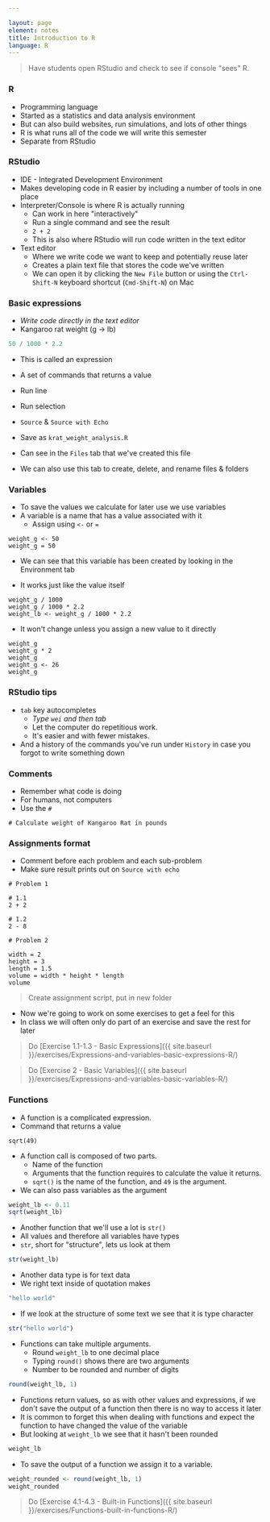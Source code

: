 ```yaml
---

layout: page
element: notes
title: Introduction to R
language: R
---
```



> Have students open RStudio and check to see if console "sees" R.


### R

* Programming language
* Started as a statistics and data analysis environment
* But can also build websites, run simulations, and lots of other things
* R is what runs all of the code we will write this semester
* Separate from RStudio

### RStudio

* IDE - Integrated Development Environment
* Makes developing code in R easier by including a number of tools in one place
* Interpreter/Console is where R is actually running
    * Can work in here "interactively"
    * Run a single command and see the result
    * `2 + 2`
    * This is also where RStudio will run code written in the text editor
* Text editor
    * Where we write code we want to keep and potentially reuse later
    * Creates a plain text file that stores the code we've written
    * We can open it by clicking the `New File` button or using the `Ctrl-Shift-N` keyboard shortcut (`Cmd-Shift-N`) on Mac


### Basic expressions

* _Write code directly in the text editor_
* Kangaroo rat weight (g -> lb)

```R
50 / 1000 * 2.2
```

* This is called an expression
* A set of commands that returns a value

* Run line
* Run selection
* `Source` & `Source with Echo`

* Save as `krat_weight_analysis.R`
* Can see in the `Files` tab that we've created this file 
* We can also use this tab to create, delete, and rename files & folders

### Variables

* To save the values we calculate for later use we use variables 
* A variable is a name that has a value associated with it
    * Assign using `<-` or `=`

```
weight_g <- 50
weight_g = 50
```

* We can see that this variable has been created by looking in the Environment tab

* It works just like the value itself

```
weight_g / 1000
weight_g / 1000 * 2.2
weight_lb <- weight_g / 1000 * 2.2
```

* It won't change unless you assign a new value to it directly

```
weight_g
weight_g * 2
weight_g
weight_g <- 26
weight_g
```

### RStudio tips

* `tab` key autocompletes
    * _Type `wei` and then tab_
    * Let the computer do repetitious work. 
    * It's easier and with fewer mistakes.
* And a history of the commands you've run under `History` in case you forgot to write something down

### Comments

* Remember what code is doing
* For humans, not computers
* Use the `#`

```
# Calculate weight of Kangaroo Rat in pounds
```

### Assignments format

* Comment before each problem and each sub-problem
* Make sure result prints out on `Source with echo`

```
# Problem 1

# 1.1
2 + 2

# 1.2
2 - 8

# Problem 2

width = 2
height = 3
length = 1.5
volume = width * height * length
volume
```
> Create assignment script, put in new folder

* Now we're going to work on some exercises to get a feel for this
* In class we will often only do part of an exercise and save the rest for later

> Do [Exercise 1.1-1.3 - Basic Expressions]({{ site.baseurl }}/exercises/Expressions-and-variables-basic-expressions-R/)

> Do [Exercise 2 - Basic Variables]({{ site.baseurl }}/exercises/Expressions-and-variables-basic-variables-R/)


### Functions

* A function is a complicated expression.
* Command that returns a value

```
sqrt(49)
```

* A function call is composed of two parts.
    * Name of the function
    * Arguments that the function requires to calculate the value it returns.
    * `sqrt()` is the name of the function, and `49` is the argument.
* We can also pass variables as the argument

```r
weight_lb <- 0.11
sqrt(weight_lb)
```

* Another function that we'll use a lot is `str()`
* All values and therefore all variables have types
* `str`, short for "structure", lets us look at them

```r
str(weight_lb)
```

* Another data type is for text data
* We right text inside of quotation makes

```r
"hello world"
```

* If we look at the structure of some text we see that it is type character

```r
str("hello world")
```

* Functions can take multiple arguments.
    * Round `weight_lb` to one decimal place
    * Typing `round()` shows there are two arguments
    * Number to be rounded and number of digits

```r
round(weight_lb, 1)
```

* Functions return values, so as with other values and expressions, if we don't save the output of a function then there is no way to access it later
* It is common to forget this when dealing with functions and expect the
  function to have changed the value of the variable
* But looking at `weight_lb` we see that it hasn't been rounded

```r
weight_lb
```

* To save the output of a function we assign it to a variable.

```r
weight_rounded <- round(weight_lb, 1)
weight_rounded
```


> Do [Exercise 4.1-4.3 - Built-in Functions]({{ site.baseurl }}/exercises/Functions-built-in-functions-R/)